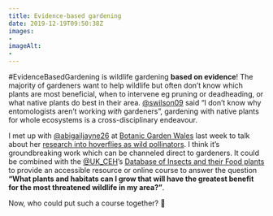 ```yaml
---
title: Evidence-based gardening
date: 2019-12-19T09:50:38Z
images:
- 
imageAlt:
- 
---
```


\#EvidenceBasedGardening is wildlife gardening **based on evidence**! The majority of gardeners want to help wildlife but often don’t know which plants are most beneficial, when to intervene eg pruning or deadheading, or what native plants do best in their area. [@swilson09](https://twitter.com/swilson09) said “I don’t know why entomologists aren’t working _with_ gardeners”, gardening with native plants for whole ecosystems is a cross-disciplinary endeavour. 

I met up with [@abigailjayne26](https://twitter.com/abigailjayne26) at [Botanic Garden Wales](https://botanicgarden.wales) last week to talk about her [research into hoverflies as wild pollinators](https://botanicgarden.wales/science/saving-pollinators/). I think it’s groundbreaking work which can be channeled direct to gardeners. It could be combined with the [@UK_CEH](https://twitter.com/UK_CEH)’s [Database of Insects and their Food plants](https://www.brc.ac.uk/dbif/hosts.aspx) to provide an accessible resource or online course to answer the question **“What plants and habitats can I grow that will have the greatest benefit for the most threatened wildlife in my area?”**. 

Now, who could put such a course together? 🤔
